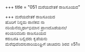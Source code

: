 +++
title = "051 ಮರೆಯದೇತಕೆ ರಾಜಸೂಯದ"

+++
ಮರೆಯದೇತಕೆ ರಾಜಸೂಯದ  
ಹೊರಿಗೆ ನಿನ್ನದು ರಾಣಿಕವ ನಾ  
ನರಿಯೆನೆಮ್ಮರ್ಥಾಭಿಮಾನ ಪ್ರಾಣದೊಡೆಯನಲೆ  
ಕಿರಿಯರಿವದಿರು ರಾಜಸೂಯದ  
ಕರುಬರತಿ ಬಲ್ಲಿದರು ಕೃಪೆಯನು   
ಮೆರೆವುದೆಂದಸುರಾರಿಯಂಘ್ರಿಗೆ ಚಾಚಿದನು ಶಿರವ     ॥51॥